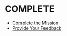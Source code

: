 # COMPLETE
- [Complete the Mission](complete-mission/README.md)
- [Provide Your Feedback](give-feedback/README.md)


